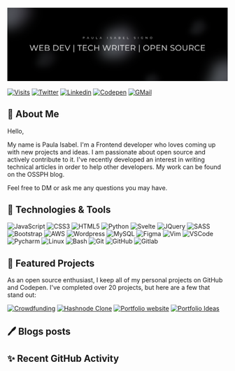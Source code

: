 <!-- Banner Image -->
[![](./githubheader.png)](https://linktr.ee/codewithpau)

[![Visits](https://komarev.com/ghpvc/?username=paulaxisabel&logo=GitHub&label=Visitors&color=1d1f21&logoColor=white&style=flat)](https://github.com/paulaxisabel)
[![Twitter](https://img.shields.io/twitter/follow/codewithpau?logo=twitter&style=flat&color=515151&labelColor=1d1f21)](https://www.twitter.com/codewithpau)
[![Linkedin](https://img.shields.io/badge/Paula%20Isabel%20Signo-1d1f21?style=flat&logo=linkedin&logoColor=0A66C2)](https://www.linkedin.com/in/paulasigno)
[![Codepen](https://img.shields.io/badge/@paulaxisabel-1d1f21?style=flat&logo=codepen&logoColor=white)](https://codepen.io/paulaxisabel/)
[![GMail](https://img.shields.io/badge/codewithpaula@gmail.com-1d1f21?style=flat&logo=gmail&logoColor=white)](mailto:codewithpaula@gmail.com)

<!-- About -->
## 👋 About Me

Hello,

My name is Paula Isabel. I'm a Frontend developer who loves coming up with new projects and ideas. I am passionate about open source and actively contribute to it. I've recently developed an interest in writing technical articles in order to help other developers. My work can be found on the OSSPH blog.

Feel free to DM or ask me any questions you may have. 

<!-- Tech Stack -->
## 🔧 Technologies & Tools
![JavaScript](https://img.shields.io/badge/-JavaScript-1d1f21?style=flat&logo=javascript)
![CSS3](https://img.shields.io/badge/-CSS3-1d1f21?style=flat&logo=CSS3&logoColor=1572B6)
![HTML5](https://img.shields.io/badge/-HTML5-1d1f21?style=flat&logo=HTML5&logoColor=E34F26)
![Python](https://img.shields.io/badge/-Python-1d1f21?style=flat&logo=Python&logoColor=3776AB)
![Svelte](https://img.shields.io/badge/-Svelte-1d1f21?style=flat&logo=Svelte&logoColor=FF3E00)
![JQuery](https://img.shields.io/badge/-JQuery-1d1f21?style=flat&logo=JQuery&logoColor=0769AD)
![SASS](https://img.shields.io/badge/-Sass-1d1f21?style=flat&logo=Sass&logoColor=CC6699)
![Bootstrap](https://img.shields.io/badge/-Bootstrap-1d1f21?style=flat&logo=Bootstrap&logoColor=7952B3)
![AWS](https://img.shields.io/badge/-Amazon%20AWS-1d1f21?style=flat&logo=Amazon-AWS&logoColor=ffffff)
![Wordpress](https://img.shields.io/badge/-Wordpress-1d1f21?style=flat&logo=Wordpress&logoColor=21759B)
![MySQL](https://img.shields.io/badge/-MySQL-1d1f21?style=flat&logo=MySQL&logoColor=4479A1)
![Figma](https://img.shields.io/badge/-Figma-1d1f21?style=flat&logo=Figma&logoColor=F24E1E)
![Vim](https://img.shields.io/badge/-Vim-1d1f21?style=flat&logo=Vim&logoColor=019733)
![VSCode](https://img.shields.io/badge/-Visual%20Studio%20Code-1d1f21?style=flat&logo=Visual-Studio-Code&logoColor=5C2D91)
![Pycharm](https://img.shields.io/badge/-PyCharm-1d1f21?style=flat&logo=PyCharm&logoColor=ffffff)
![Linux](https://img.shields.io/badge/-Linux-1d1f21?style=flat&logo=Linux&logoColor=FCC624)
![Bash](https://img.shields.io/badge/-GNU%20Bash-1d1f21?style=flat&logo=GNU-Bash&logoColor=4EAA25)
![Git](https://img.shields.io/badge/-Git-1d1f21?style=flat&logo=Git&logoColor=F05032)
![GitHub](https://img.shields.io/badge/-GitHub-1d1f21?style=flat&logo=GitHub&logoColor=ffffff)
![Gitlab](https://img.shields.io/badge/-Gitlab-1d1f21?style=flat&logo=Gitlab&logoColor=FC6D26)

<!-- Featured Projects -->

## 📂 Featured Projects
As an open source enthusiast, I keep all of my personal projects on GitHub and Codepen. I've completed over 20 projects, but here are a few that stand out:

<div align="left">
  <!--  Crowdfunding   -->
  <a href="https://github.com/paulaxisabel/crowdfunding"><img src="https://github-readme-stats.vercel.app/api/pin/?username=paulaxisabel&repo=crowdfunding&theme=react&bg_color=1d1f21&title_color=6CD63E&icon_color=0D74E7&hide_border=true&show_icons=true&" alt="Crowdfunding"></a>
  <!--  Job Listings   -->
  <a href="https://github.com/paulaxisabel/job-listings"><img src="https://github-readme-stats.vercel.app/api/pin/?username=paulaxisabel&repo=job-listings&theme=react&bg_color=1d1f21&title_color=6CD63E&icon_color=0D74E7&hide_border=true&show_icons=true&" alt="Hashnode Clone"></a>
  <!--  Todo   -->
  <a href="https://github.com/paulaxisabel/Todo"><img src="https://github-readme-stats.vercel.app/api/pin/?username=paulaxisabel&repo=Todo&theme=react&bg_color=1d1f21&title_color=6CD63E&icon_color=0D74E7&hide_border=true&show_icons=true&" alt="Portfolio website"></a>
  <!--  Shortly   -->
  <a href="https://github.com/paulaxisabel/shortly"><img src="https://github-readme-stats.vercel.app/api/pin/?username=paulaxisabel&repo=shortly&theme=react&bg_color=1d1f21&title_color=6CD63E&icon_color=0D74E7&hide_border=true&show_icons=true&" alt="Portfolio Ideas"></a>
</div>

<!-- Blog Action Workflow -->
## 🖊️ Blogs posts

<!-- BLOG-POST-LIST:START -->

<!-- BLOG-POST-LIST:END -->

## ✨ Recent GitHub Activity
<!--START_SECTION:activity-->

<!--END_SECTION:activity-->
